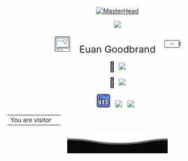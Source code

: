 <div align="center">
  <a href="https://i.postimg.cc/D0NLM2LD/vfx-man.png">
    <img src="https://i.postimg.cc/D0NLM2LD/vfx-man.png" alt="MasterHead" style="width: 50%;">
  </a>
</div>

<p align="center">
  <a href="https://github.com/euangoodbrand/euangoodbrand">
    <img src="https://readme-typing-svg.demolab.com/?lines=Hi%2C%20I%27m%20Euan%20Goodbrand;ML%20Engineer%20and%20Software%20Developer;Prior%20background%20and%20interest%20in%20Architecture%20and%20VFX&font=Fira%20Code&center=true&width=650&height=60&color=1E90FF&vCenter=true&pause=1000&size=22" />
  </a>
</p>

<p align="center">
  <img src="assets/3D-printing.svg" height="40" alt="3D Printing">
  <span style="font-size: 22px; margin: 0 15px;">Euan Goodbrand</span>
  <img src="assets/battery.svg" height="40" alt="Battery">
</p>

<ul style="list-style: none; text-align: center; padding: 0;">
  <li style="display: flex; align-items: center; justify-content: center; margin-bottom: 10px;">
    <span style="font-size: 22px; margin-right: 8px;">🔭</span>
    <a href="https://github.com/euangoodbrand/euangoodbrand">
      <img src="https://readme-typing-svg.demolab.com/?lines=I%E2%80%99m%20currently%20studying%20MSc%20in%20AI%20and%20ML%20@%20ICL&font=Fira%20Code&center=true&width=650&height=60&color=1E90FF&vCenter=true&pause=1000&size=22" />
    </a>
  </li>
  <li style="display: flex; align-items: center; justify-content: center;">
    <span style="font-size: 22px; margin-right: 8px;">🌱</span>
    <a href="https://github.com/euangoodbrand/euangoodbrand">
      <img src="https://readme-typing-svg.demolab.com/?lines=Currently%20learning%20DNN%20for%20label%20and%20feature%20noise;GNN%20applications%20for%20brain%20graph%20super%20resolution;ML%20%40%20scale%20for%20Hotel%20data%20across%20globe%20🌍&font=Fira%20Code&center=true&width=800&height=60&color=1E90FF&vCenter=true&pause=1000&size=22" />
    </a>
  </li>
</ul>

<div align='center'>
  <p align='center'>
    <a href="https://www.linkedin.com/in/euangoodbrand/"><img height="30" src="https://raw.githubusercontent.com/8bithemant/8bithemant/master/linkedin.png?raw=true"></a>&nbsp;&nbsp;
    <a href="mailto:euangoodbrand@gmail.com"><img height="30" src="https://th.bing.com/th/id/OIP.9sT4UWsRfFiy6vPydv3_-QHaHO?pid=ImgDet&rs=1"></a>&nbsp;&nbsp;
    <a href="https://github.com/euangoodbrand"><img height="30" src="https://github.githubassets.com/images/modules/logos_page/GitHub-Mark.png"></a>&nbsp;&nbsp;
  </p>
</div>

<div align="center">
<table>
  <tr>
    <td>You are visitor</td>
    <td><img src="https://profile-counter.glitch.me/euangoodbrand/count.svg" alt="" /></td>
  </tr>
</table>
</div>

<p align="center">
  <img src="https://github.com/euangoodbrand/euangoodbrand/raw/main/Assets/page_bottom.svg" alt="Github Stats" />
</p>
